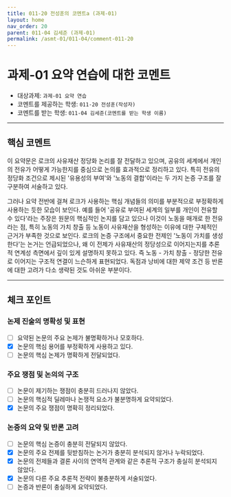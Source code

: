 ```yaml
---
title: 011-20 전성훈의 코멘트a (과제-01) 
layout: home
nav_order: 20
parent: 011-04 김세준 (과제-01)
permalink: /asmt-01/011-04/comment-011-20
---
```


# 과제-01 요약 연습에 대한 코멘트

- 대상과제: `과제-01 요약 연습`
- 코멘트를 제공하는 학생: `011-20 전성훈(작성자)` 
- 코멘트를 받는 학생: `011-04 김세준(코멘트를 받는 학생 이름)` 

---

## 핵심 코멘트

이 요약문은 로크의 사유재산 정당화 논리를 잘 전달하고 있으며, 공유의 세계에서 개인의 전유가 어떻게 가능한지를 중심으로 논의를 효과적으로 정리하고 있다. 특히 전유의 정당화 조건으로 제시된 '유용성의 부여'와 '노동의 결합'이라는 두 가지 논증 구조를 잘 구분하여 서술하고 있다. 

그러나 요약 전반에 걸쳐 로크가 사용하는 핵심 개념들의 의미를 부분적으로 부정확하게 사용하는 듯한 모습이 보인다. 예를 들어 '공유로 부여된 세계의 일부를 개인이 전유할 수 있다'라는 주장은 원문의 핵심적인 논지를 담고 있으나 이것이 노동을 매개로 한 전유라는 점, 특히 노동의 가치 창출 등 노동이 사유재산을 형성하는 이유에 대한 구체적인 근거가 부족한 것으로 보인다. 로크의 논증 구조에서 중요한 전제인 '노동이 가치를 생성한다'는 논거는 언급되었으나, 왜 이 전제가 사유재산의 정당성으로 이어지는지를 추론적 연계성 측면에서 깊이 있게 설명하지 못하고 있다. 즉 노동 - 가치 창출 - 정당한 전유로 이어지는 구조적 연결이 느슨하게 표현되었다. 독점과 낭비에 대한 제약 조건 등 반론에 대한 고려가 다소 생략된 것도 아쉬운 부분이다.

---

## 체크 포인트

### 논제 진술의 명확성 및 표현  
- [ ] 요약된 논문의 주요 논제가 불명확하거나 모호하다.  
- [x] 논문의 핵심 용어를 부정확하게 사용하고 있다.  
- [ ] 논문의 핵심 논제가 명확하게 전달되었다.  

### 주요 쟁점 및 논의의 구조  
- [ ] 논문이 제기하는 쟁점이 충분히 드러나지 않았다.  
- [ ] 논문의 핵심적 딜레마나 논쟁적 요소가 불분명하게 요약되었다.  
- [x] 논문의 주요 쟁점이 명확히 정리되었다.  

### 논증의 요약 및 반론 고려  
- [ ] 논문의 핵심 논증이 충분히 전달되지 않았다.  
- [x] 논문의 주요 전제를 뒷받침하는 논거가 충분히 분석되지 않거나 누락되었다.  
- [x] 논문의 전제들과 결론 사이의 연역적 관계와 같은 추론적 구조가 충실히 분석되지 않았다.  
- [x] 논문의 다른 주요 추론적 전략이 불충분하게 서술되었다.
- [ ] 논증과 반론이 충실하게 요약되었다. 